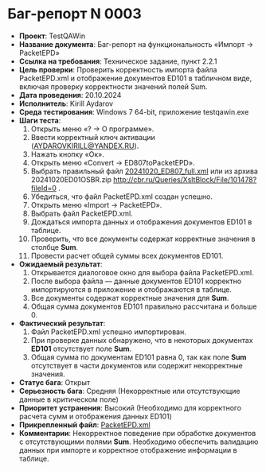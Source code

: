 # Баг-репорт N 0003

- **Проект**: TestQAWin
- **Название документа**: Баг-репорт на функциональность «Импорт -> PacketEPD»
- **Ссылка на требования**: Техническое задание, пункт 2.2.1
- **Цель проверки**: Проверить корректность импорта файла PacketEPD.xml и отображение документов ED101 в табличном виде, включая проверку корректности значений полей Sum.
- **Дата проведения**: 20.10.2024
- **Исполнитель**: Kirill Aydarov
- **Среда тестирования**: Windows 7 64-bit, приложение testqawin.exe
- **Шаги теста**:
   1. Открыть меню «? -> О программе».
   2. Ввести корректный ключ активации (AYDAROVKIRILL@YANDEX.RU).
   3. Нажать кнопку «Ок».
   4. Открыть меню «Convert -> ED807toPacketEPD».
   5. Выбрать правильный файл [20241020_ED807_full.xml](..%2Fvalid%20ED807%2F20241020_ED807_full.xml) или из архива 20241020ED01OSBR.zip http://cbr.ru/Queries/XsltBlock/File/101478?fileId=0 .
   6. Убедиться, что файл PacketEPD.xml создан успешно.
   7. Открыть меню «Import -> PacketEPD».
   8. Выбрать файл PacketEPD.xml.
   9. Дождаться импорта данных и отображения документов ED101 в таблице.
   10. Проверить, что все документы содержат корректные значения в столбце **Sum**.
   11. Провести расчет общей суммы всех документов ED101.
- **Ожидаемый результат**: 
   1. Открывается диалоговое окно для выбора файла PacketEPD.xml.
   2. После выбора файла — данные документов ED101 корректно импортируются в приложение и отображаются в таблице.
   3. Все документы содержат корректные значения для **Sum**.
   4. Общая сумма документов ED101 правильно рассчитана и больше 0.
- **Фактический результат**:
   1. Файл PacketEPD.xml успешно импортирован.
   2. При проверке данных обнаружено, что в некоторых документах **ED101** отсутствует поле **Sum**.
   3. Общая сумма по документам ED101 равна 0, так как поле **Sum** отсутствует в части документов или содержит некорректные значения.
- **Статус бага**: Открыт
- **Серьезность бага**: Средняя (Некорректные или отсутствующие данные в критическом поле)
- **Приоритет устранения**: Высокий (Необходимо для корректного расчета сумм и отображения данных ED101)
- **Прикрепленный файл**: [PacketEPD.xml](PacketEPD.xml)
- **Комментарии**: 
   Некорректное поведение при обработке документов с отсутствующими полями **Sum**. Необходимо обеспечить валидацию данных при импорте и корректное отображение информации в таблице.
